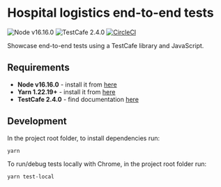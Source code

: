 # Hospital logistics end-to-end tests

![Node v16.16.0](https://img.shields.io/badge/Node-v16.16.0-green.svg)
![TestCafe 2.4.0](https://img.shields.io/badge/TestCafe-2.4.0-blue.svg)
[![CircleCI](https://dl.circleci.com/status-badge/img/gh/gtroshin/hospital-logistics-e2e-tests/tree/master.svg?style=svg&circle-token=54b8278a4b1aa7632e0e86c6bafe171ecb731441)](https://dl.circleci.com/status-badge/redirect/gh/gtroshin/hospital-logistics-e2e-tests/tree/master)


Showcase end-to-end tests using a TestCafe library and JavaScript.

## Requirements

- **Node v16.16.0** - install it from [here](https://nodejs.org/en/)
- **Yarn 1.22.19+** - install it from [here](https://yarnpkg.com/getting-started/install#nodejs-1610)
- **TestCafe 2.4.0** - find documentation [here](https://testcafe.io/documentation/402635/getting-started)

## Development

In the project root folder, to install dependencies run:

    yarn

To run/debug tests locally with Chrome, in the project root folder run:

    yarn test-local
